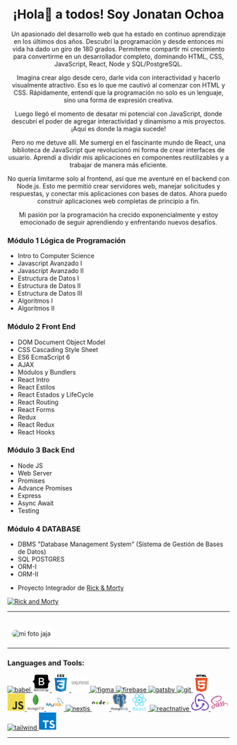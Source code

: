 <div align="center">
 <h1>¡Hola👋 a todos! Soy Jonatan Ochoa</h1> 
Un apasionado del desarrollo web que ha estado en continuo aprendizaje en los últimos dos años. Descubrí la programación y desde entonces mi vida ha dado un giro de 180 grados. Permíteme compartir mi crecimiento para convertirme en un desarrollador completo, dominando HTML, CSS, JavaScript, React, Node y SQL/PostgreSQL.

Imagina crear algo desde cero, darle vida con interactividad y hacerlo visualmente atractivo. Eso es lo que me cautivó al comenzar con HTML y CSS. Rápidamente, entendí que la programación no solo es un lenguaje, sino una forma de expresión creativa.

Luego llegó el momento de desatar mi potencial con JavaScript, donde descubrí el poder de agregar interactividad y dinamismo a mis proyectos. ¡Aquí es donde la magia sucede!

Pero no me detuve allí. Me sumergí en el fascinante mundo de React, una biblioteca de JavaScript que revolucionó mi forma de crear interfaces de usuario. Aprendí a dividir mis aplicaciones en componentes reutilizables y a trabajar de manera más eficiente.

No quería limitarme solo al frontend, así que me aventuré en el backend con Node.js. Esto me permitió crear servidores web, manejar solicitudes y respuestas, y conectar mis aplicaciones con bases de datos. Ahora puedo construir aplicaciones web completas de principio a fin.

Mi pasión por la programación ha crecido exponencialmente y estoy emocionado de seguir aprendiendo y enfrentando nuevos desafíos.</div>

###  Módulo 1 Lógica de Programación

<div align="left">

-  Intro to Computer Science
-  Javascript Avanzado I
-  Javascript Avanzado II
-  Estructura de Datos I
-  Estructura de Datos II
-  Estructura de Datos III
-  Algoritmos I
-  Algoritmos II

</div >

### Módulo 2 Front End

<div align="left">
 
-  DOM Document Object Model
-  CSS Cascading Style Sheet
-  ES6 EcmaScript 6
-  AJAX
-  Módulos y Bundlers 
-  React Intro
-  React Estilos
-  React Estados y LifeCycle 
-  React Routing 
-  React Forms 
-  Redux 
-  React Redux 
-  React Hooks

</div >

 
### Módulo 3 Back End

<div align="left">
 
-  Node JS
-  Web Server
-  Promises
-  Advance Promises
-  Express
-  Async Await
-  Testing
</div>
 
 ### Módulo 4 DATABASE

<div align="left">
 
-  DBMS "Database Management System" (Sistema de Gestión de Bases de Datos)
-  SQL POSTGRES
-  ORM-I
-  ORM-II
</div>

 

-  Proyecto Integrador de [Rick & Morty](http://rickandmorty-jona.vercel.app)
<!--  [![Title](Image URL)](Link URL) -->
  [![Rick and Morty](https://encrypted-tbn0.gstatic.com/images?q=tbn:ANd9GcQ2PNgriWT5_Uj7CFmvanxcpBMx_JZn976wNKXxYsgV5A&s)](http://rickandmorty-jona.vercel.app)

---
<br />
<img src="https://jonaochoa.vercel.app/static/media/jonacode.3b5e728e432e6b1e1dae.jpg" alt="mi foto jaja" title="Developer javascript" style="border: 10px solid white; width: 300px; height: 300px; border-radius: 50px " />

---

<h3 align="left">Languages and Tools:</h3>
<p align="left"> <a href="https://babeljs.io/" target="_blank" rel="noreferrer"> <img src="https://www.vectorlogo.zone/logos/babeljs/babeljs-icon.svg" alt="babel" width="40" height="40"/> </a> <a href="https://getbootstrap.com" target="_blank" rel="noreferrer"> <img src="https://raw.githubusercontent.com/devicons/devicon/master/icons/bootstrap/bootstrap-plain-wordmark.svg" alt="bootstrap" width="40" height="40"/> </a> <a href="https://www.w3schools.com/css/" target="_blank" rel="noreferrer"> <img src="https://raw.githubusercontent.com/devicons/devicon/master/icons/css3/css3-original-wordmark.svg" alt="css3" width="40" height="40"/> </a> <a href="https://expressjs.com" target="_blank" rel="noreferrer"> <img src="https://raw.githubusercontent.com/devicons/devicon/master/icons/express/express-original-wordmark.svg" alt="express" width="40" height="40"/> </a> <a href="https://www.figma.com/" target="_blank" rel="noreferrer"> <img src="https://www.vectorlogo.zone/logos/figma/figma-icon.svg" alt="figma" width="40" height="40"/> </a> <a href="https://firebase.google.com/" target="_blank" rel="noreferrer"> <img src="https://www.vectorlogo.zone/logos/firebase/firebase-icon.svg" alt="firebase" width="40" height="40"/> </a> <a href="https://www.gatsbyjs.com/" target="_blank" rel="noreferrer"> <img src="https://www.vectorlogo.zone/logos/gatsbyjs/gatsbyjs-icon.svg" alt="gatsby" width="40" height="40"/> </a> <a href="https://git-scm.com/" target="_blank" rel="noreferrer"> <img src="https://www.vectorlogo.zone/logos/git-scm/git-scm-icon.svg" alt="git" width="40" height="40"/> </a> <a href="https://www.w3.org/html/" target="_blank" rel="noreferrer"> <img src="https://raw.githubusercontent.com/devicons/devicon/master/icons/html5/html5-original-wordmark.svg" alt="html5" width="40" height="40"/> </a> <a href="https://developer.mozilla.org/en-US/docs/Web/JavaScript" target="_blank" rel="noreferrer"> <img src="https://raw.githubusercontent.com/devicons/devicon/master/icons/javascript/javascript-original.svg" alt="javascript" width="40" height="40"/> </a> <a href="https://www.mongodb.com/" target="_blank" rel="noreferrer"> <img src="https://raw.githubusercontent.com/devicons/devicon/master/icons/mongodb/mongodb-original-wordmark.svg" alt="mongodb" width="40" height="40"/> </a> <a href="https://www.mysql.com/" target="_blank" rel="noreferrer"> <img src="https://raw.githubusercontent.com/devicons/devicon/master/icons/mysql/mysql-original-wordmark.svg" alt="mysql" width="40" height="40"/> </a> <a href="https://nextjs.org/" target="_blank" rel="noreferrer"> <img src="https://cdn.worldvectorlogo.com/logos/nextjs-2.svg" alt="nextjs" width="40" height="40"/> </a> <a href="https://nodejs.org" target="_blank" rel="noreferrer"> <img src="https://raw.githubusercontent.com/devicons/devicon/master/icons/nodejs/nodejs-original-wordmark.svg" alt="nodejs" width="40" height="40"/> </a> <a href="https://www.postgresql.org" target="_blank" rel="noreferrer"> <img src="https://raw.githubusercontent.com/devicons/devicon/master/icons/postgresql/postgresql-original-wordmark.svg" alt="postgresql" width="40" height="40"/> </a> <a href="https://reactjs.org/" target="_blank" rel="noreferrer"> <img src="https://raw.githubusercontent.com/devicons/devicon/master/icons/react/react-original-wordmark.svg" alt="react" width="40" height="40"/> </a> <a href="https://reactnative.dev/" target="_blank" rel="noreferrer"> <img src="https://reactnative.dev/img/header_logo.svg" alt="reactnative" width="40" height="40"/> </a> <a href="https://redux.js.org" target="_blank" rel="noreferrer"> <img src="https://raw.githubusercontent.com/devicons/devicon/master/icons/redux/redux-original.svg" alt="redux" width="40" height="40"/> </a> <a href="https://sass-lang.com" target="_blank" rel="noreferrer"> <img src="https://raw.githubusercontent.com/devicons/devicon/master/icons/sass/sass-original.svg" alt="sass" width="40" height="40"/> </a> <a href="https://tailwindcss.com/" target="_blank" rel="noreferrer"> <img src="https://www.vectorlogo.zone/logos/tailwindcss/tailwindcss-icon.svg" alt="tailwind" width="40" height="40"/> </a> <a href="https://www.typescriptlang.org/" target="_blank" rel="noreferrer"> <img src="https://raw.githubusercontent.com/devicons/devicon/master/icons/typescript/typescript-original.svg" alt="typescript" width="40" height="40"/> </a> </p>

---
